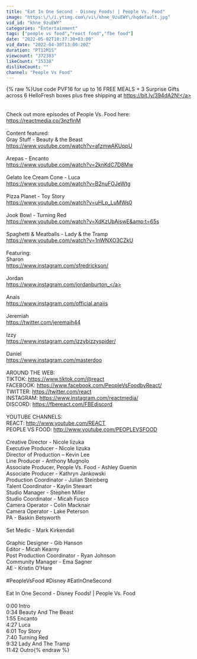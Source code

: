 ```yaml
---
title: "Eat In One Second - Disney Foods! | People Vs. Food"
image: "https:\/\/i.ytimg.com\/vi\/khne_9zuEWY\/hqdefault.jpg"
vid_id: "khne_9zuEWY"
categories: "Entertainment"
tags: ["people vs food","react food","fbe food"]
date: "2022-05-02T10:37:30+03:00"
vid_date: "2022-04-30T13:00:20Z"
duration: "PT12M1S"
viewcount: "372383"
likeCount: "15338"
dislikeCount: ""
channel: "People Vs Food"
---
```

{% raw %}Use code PVF16 for up to 16 FREE MEALS + 3 Surprise Gifts across 6 HelloFresh boxes plus free shipping at <a rel="nofollow" target="blank" href="https://bit.ly/394dA2N!">https://bit.ly/394dA2N!</a><br /><br /><br />Check out more episodes of People Vs. Food here: <a rel="nofollow" target="blank" href="https://reactmedia.co/3nzfInM">https://reactmedia.co/3nzfInM</a><br /><br />Content featured:<br />Gray Stuff - Beauty &amp; the Beast<br /><a rel="nofollow" target="blank" href="https://www.youtube.com/watch?v=afzmwAKUppU">https://www.youtube.com/watch?v=afzmwAKUppU</a> <br /><br />Arepas - Encanto<br /><a rel="nofollow" target="blank" href="https://www.youtube.com/watch?v=2knKdC7D8Mw">https://www.youtube.com/watch?v=2knKdC7D8Mw</a> <br /><br />Gelato Ice Cream Cone - Luca<br /><a rel="nofollow" target="blank" href="https://www.youtube.com/watch?v=B2nuFOJeWtg">https://www.youtube.com/watch?v=B2nuFOJeWtg</a> <br /><br />Pizza Planet - Toy Story<br /><a rel="nofollow" target="blank" href="https://www.youtube.com/watch?v=uHLp_LuMWs0">https://www.youtube.com/watch?v=uHLp_LuMWs0</a> <br /><br />Jook Bowl - Turning Red<br /><a rel="nofollow" target="blank" href="https://www.youtube.com/watch?v=XdKzUbAiswE&amp;t=65s">https://www.youtube.com/watch?v=XdKzUbAiswE&amp;t=65s</a> <br /><br />Spaghetti &amp; Meatballs - Lady &amp; the Tramp<br /><a rel="nofollow" target="blank" href="https://www.youtube.com/watch?v=1nWNXO3CZkU">https://www.youtube.com/watch?v=1nWNXO3CZkU</a> <br /><br />Featuring:<br />Sharon<br /><a rel="nofollow" target="blank" href="https://www.instagram.com/sfredrickson/">https://www.instagram.com/sfredrickson/</a><br /><br />Jordan<br /><a rel="nofollow" target="blank" href="https://www.instagram.com/jordanburton_">https://www.instagram.com/jordanburton_</a><br /><br />Anais<br /><a rel="nofollow" target="blank" href="https://www.instagram.com/official.anaiis">https://www.instagram.com/official.anaiis</a><br /><br />Jeremiah<br /><a rel="nofollow" target="blank" href="https://twitter.com/jeremaih44">https://twitter.com/jeremaih44</a><br /><br />Izzy<br /><a rel="nofollow" target="blank" href="https://www.instagram.com/izzybizzyspider/">https://www.instagram.com/izzybizzyspider/</a><br /><br />Daniel<br /><a rel="nofollow" target="blank" href="https://www.instagram.com/masterdoo">https://www.instagram.com/masterdoo</a><br /><br />AROUND THE WEB:<br />TIKTOK: <a rel="nofollow" target="blank" href="https://www.tiktok.com/@react">https://www.tiktok.com/@react</a><br />FACEBOOK: <a rel="nofollow" target="blank" href="https://www.facebook.com/PeopleVsFoodbyReact/">https://www.facebook.com/PeopleVsFoodbyReact/</a><br />TWITTER: <a rel="nofollow" target="blank" href="https://twitter.com/react">https://twitter.com/react</a><br />INSTAGRAM: <a rel="nofollow" target="blank" href="https://www.instagram.com/reactmedia/">https://www.instagram.com/reactmedia/</a><br />DISCORD: <a rel="nofollow" target="blank" href="https://fbereact.com/FBEdiscord">https://fbereact.com/FBEdiscord</a><br /><br />YOUTUBE CHANNELS:<br />REACT: <a rel="nofollow" target="blank" href="http://www.youtube.com/REACT">http://www.youtube.com/REACT</a><br />PEOPLE VS FOOD: <a rel="nofollow" target="blank" href="http://www.youtube.com/PEOPLEVSFOOD">http://www.youtube.com/PEOPLEVSFOOD</a><br /><br />Creative Director - Nicole Iizuka<br />Executive Producer - Nicole Iizuka<br />Director of Production – Kevin Lee<br />Line Producer - Anthony Mugnolo<br />Associate Producer, People Vs. Food - Ashley Guenin<br />Associate Producer - Kathryn Jankowski<br />Production Coordinator - Julian Steinberg<br />Talent Coordinator - Kaylin Stewart<br />Studio Manager - Stephen Miller<br />Studio Coordinator - Micah Fusco<br />Camera Operator - Colin Macknair <br />Camera Operator - Lake Peterson<br />PA - Baskin Betsworth<br /><br />Set Medic - Mark Kirkendall<br /><br />Graphic Designer - Gib Hanson<br />Editor - Micah Kearny<br />Post Production Coordinator - Ryan Johnson<br />Community Manager - Ema Sagner<br />AE - Kristin O'Hare<br /><br />#PeopleVsFood #Disney #EatInOneSecond<br /><br />Eat In One Second - Disney Foods! | People Vs. Food<br /><br />0:00 Intro<br />0:34 Beauty And The Beast<br />1:55 Encanto<br />4:27 Luca<br />6:01 Toy Story<br />7:40 Turning Red<br />9:32 Lady And The Tramp<br />11:42 Outro{% endraw %}
